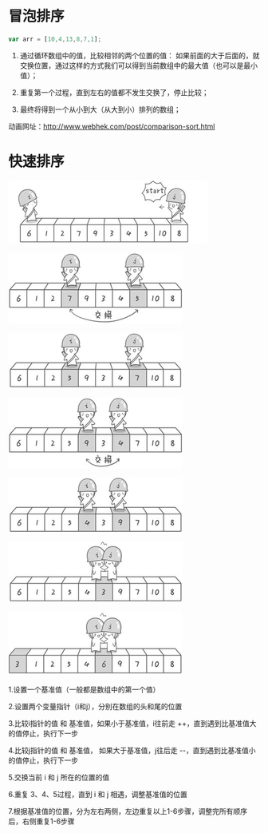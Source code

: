 # 冒泡排序

```javascript
var arr = [10,4,13,8,7,1];
```

1. 通过循环数组中的值，比较相邻的两个位置的值：
   如果前面的大于后面的，就交换位置，通过这样的方式我们可以得到当前数组中的最大值（也可以是最小值）；

2. 重复第一个过程，直到左右的值都不发生交换了，停止比较；

3. 最终将得到一个从小到大（从大到小）排列的数组；

   



动画网址：http://www.webhek.com/post/comparison-sort.html



# 快速排序

![](1/quickSort-1.jpg)



![](1/quickSort-2.jpg)

![](1/quickSort-3.jpg)

![](1/quickSort-4.jpg)

![](1/quickSort-5.jpg)

![](1/quickSort-6.jpg)

![](1/quickSort-8.jpg)

1.设置一个基准值（一般都是数组中的第一个值）

2.设置两个变量指针（i和j），分别在数组的头和尾的位置

3.比较i指针的值 和 基准值，如果小于基准值，i往前走 ++，直到遇到比基准值大的值停止，执行下一步

4.比较j指针的值 和 基准值， 如果大于基准值，j往后走 --，直到遇到比基准值小的值停止，执行下一步

5.交换当前 i 和 j 所在的位置的值

6.重复 3、4、5过程，直到 i 和 j 相遇，调整基准值的位置

7.根据基准值的位置，分为左右两侧，左边重复以上1-6步骤，调整完所有顺序后，右侧重复1-6步骤